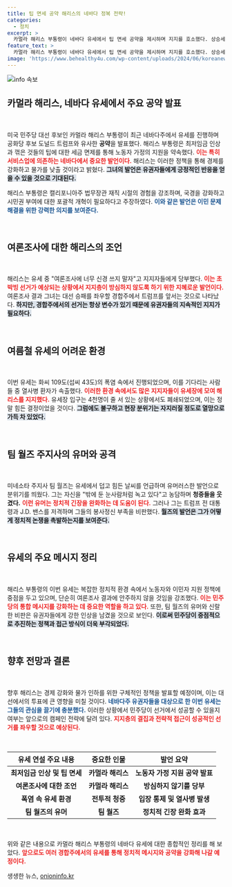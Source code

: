 ```yaml
---
title: 팁 면세 공약 해리스의 네바다 정복 전략!
categories:
  - 정치
excerpt: >
  카멀라 해리스 부통령이 네바다 유세에서 팁 면세 공약을 제시하며 지지를 호소했다. 상승세를 타고 있지만 여론조사에 방심하지 말 것을 강조하며, 치열한 선거전을 예고했다.
feature_text: >
  카멀라 해리스 부통령이 네바다 유세에서 팁 면세 공약을 제시하며 지지를 호소했다. 상승세를 타고 있지만 여론조사에 방심하지 말 것을 강조하며, 치열한 선거전을 예고했다.
image: 'https://www.behealthy4u.com/wp-content/uploads/2024/06/koreanews.jpg'
---
```


<p><img src="https://www.behealthy4u.com/wp-content/uploads/2024/06/koreanews.jpg" alt="info 속보" /></p>

<h2 data-ke-size="size26">카멀라 해리스, 네바다 유세에서 주요 공약 발표</h2>

<p data-ke-size="size16">&nbsp;</p>

<p>미국 민주당 대선 후보인 카멀라 해리스 부통령이 최근 네바다주에서 유세를 진행하며 공화당 후보 도널드 트럼프와 유사한 <b>공약</b>을 발표했다. 해리스 부통령은 최저임금 인상과 꺾은 것들의 팁에 대한 세금 면제를 통해 노동자 가정의 지원을 약속했다. <b><span style="color: #ee2323;">이는 특히 서비스업에 의존하는 네바다에서 중요한 발언이다.</span></b> 해리스는 이러한 정책을 통해 경제를 강화하고 물가를 낮출 것이라고 밝혔다. <b><span style="background-color: #21538527;">그녀의 발언은 유권자들에게 긍정적인 반응을 얻을 수 있을 것으로 기대된다.</span></b> </p>

<p>해리스 부통령은 캘리포니아주 법무장관 재직 시절의 경험을 강조하며, 국경을 강화하고 시민권 부여에 대한 포괄적 개혁이 필요하다고 주장하였다. <b><span style="color: #1a5490;">이와 같은 발언은 이민 문제 해결을 위한 강력한 의지를 보여준다.</span></b> </p>

<p data-ke-size="size16">&nbsp;</p>

<h2 data-ke-size="size26">여론조사에 대한 해리스의 조언</h2>

<p data-ke-size="size16">&nbsp;</p>

<p>해리스는 유세 중 "여론조사에 너무 신경 쓰지 말자"고 지지자들에게 당부했다. <b><span style="color: #ee2323;">이는 초박빙 선거가 예상되는 상황에서 지지층이 방심하지 않도록 하기 위한 지혜로운 발언이다.</span></b> 여론조사 결과 그녀는 대선 승패를 좌우할 경합주에서 트럼프를 앞서는 것으로 나타났다. <b><span style="background-color: #21538527;">하지만, 경합주에서의 선거는 항상 변수가 있기 때문에 유권자들의 지속적인 지지가 필요하다.</span></b></p>

<p data-ke-size="size16">&nbsp;</p>

<h2 data-ke-size="size26">여름철 유세의 어려운 환경</h2>

<p data-ke-size="size16">&nbsp;</p>

<p>이번 유세는 화씨 109도(섭씨 43도)의 폭염 속에서 진행되었으며, 이를 기다리는 사람들 중 열사병 환자가 속출했다. <b><span style="color: #ee2323;">이러한 환경 속에서도 많은 지지자들이 유세장에 모여 해리스를 지지했다.</span></b> 유세장 입구는 4천명이 줄 서 있는 상황에서도 폐쇄되었으며, 이는 정말 힘든 결정이었을 것이다. <b><span style="background-color: #21538527;">그럼에도 불구하고 현장 분위기는 자지러질 정도로 열망으로 가득 차 있었다.</span></b></p>

<p data-ke-size="size16">&nbsp;</p>

<h2 data-ke-size="size26">팀 월즈 주지사의 유머와 공격</h2>

<p data-ke-size="size16">&nbsp;</p>

<p>미네소타 주지사 팀 월즈는 유세에서 덥고 힘든 날씨를 언급하며 유머러스한 발언으로 분위기를 띄웠다. 그는 자신을 "밖에 둔 눈사람처럼 녹고 있다"고 농담하며 <b>청중들을 웃겼다.</b> <b><span style="color: #ee2323;">이런 유머는 정치적 긴장을 완화하는 데 도움이 된다.</span></b> 그러나 그는 트럼프 전 대통령과 J.D. 밴스를 저격하며 그들의 봉사정신 부족을 비판했다. <b><span style="background-color: #21538527;">월즈의 발언은 그가 어떻게 정치적 논쟁을 촉발하는지를 보여준다.</span></b></p>

<p data-ke-size="size16">&nbsp;</p>

<h2 data-ke-size="size26">유세의 주요 메시지 정리</h2>

<p data-ke-size="size16">&nbsp;</p>

<p>해리스 부통령의 이번 유세는 복잡한 정치적 환경 속에서 노동자와 이민자 지원 정책에 중점을 두고 있으며, 단순히 여론조사 결과에 안주하지 않을 것임을 강조했다. <b><span style="color: #ee2323;">이는 민주당의 통합 메시지를 강화하는 데 중요한 역할을 하고 있다.</span></b> 또한, 팀 월즈의 유머와 신랄한 비판은 유권자들에게 강한 인상을 남겼을 것으로 보인다. <b><span style="background-color: #21538527;">이로써 민주당이 중점적으로 추진하는 정책과 접근 방식이 더욱 부각되었다.</span></b></p>

<p data-ke-size="size16">&nbsp;</p>

<h2 data-ke-size="size26">향후 전망과 결론</h2>

<p data-ke-size="size16">&nbsp;</p>

<p>향후 해리스는 경제 강화와 물가 인하를 위한 구체적인 정책을 발표할 예정이며, 이는 대선에서의 투표에 큰 영향을 미칠 것이다. <b><span style="color: #1a5490;">네바다주 유권자들을 대상으로 한 이번 유세는 그들의 관심을 끌기에 충분했다.</span></b> 이러한 상황에서 민주당이 선거에서 성공할 수 있을지 여부는 앞으로의 캠페인 전략에 달려 있다. <b><span style="color: #ee2323;">지지층의 결집과 전략적 접근이 성공적인 선거를 좌우할 것으로 예상된다.</span></b></p>

<p data-ke-size="size16">&nbsp;</p>

<table style="width: 100%; border-collapse: collapse; border-spacing: 0;">
  <thead>
    <tr>
      <th style="text-align: center;"><b>유세 연설 주요 내용</b></th>
      <th style="text-align: center;"><b>중요한 인물</b></th>
      <th style="text-align: center;"><b>발언 요약</b></th>
    </tr>
  </thead>
  <tbody>
    <tr>
      <td style="text-align: center; height: 17px;"><b>최저임금 인상 및 팁 면세</b></td>
      <td style="text-align: center; height: 17px;"><b>카멀라 해리스</b></td>
      <td style="text-align: center; height: 17px;"><b>노동자 가정 지원 공약 발표</b></td>
    </tr>
    <tr>
      <td style="text-align: center; height: 17px;"><b>여론조사에 대한 조언</b></td>
      <td style="text-align: center; height: 17px;"><b>카멀라 해리스</b></td>
      <td style="text-align: center; height: 17px;"><b>방심하지 않기를 당부</b></td>
    </tr>
    <tr>
      <td style="text-align: center; height: 17px;"><b>폭염 속 유세 환경</b></td>
      <td style="text-align: center; height: 17px;"><b>전투적 청중</b></td>
      <td style="text-align: center; height: 17px;"><b>입장 통제 및 열사병 발생</b></td>
    </tr>
    <tr>
      <td style="text-align: center; height: 17px;"><b>팀 월즈의 유머</b></td>
      <td style="text-align: center; height: 17px;"><b>팀 월즈</b></td>
      <td style="text-align: center; height: 17px;"><b>정치적 긴장 완화 효과</b></td>
    </tr>
  </tbody>
</table>

<p data-ke-size="size16">&nbsp;</p>

<p>위와 같은 내용으로 카멀라 해리스 부통령의 네바다 유세에 대한 종합적인 정리를 해 보았다. <b><span style="color: #ee2323;">앞으로도 여러 경합주에서의 유세를 통해 정치적 메시지와 공약을 강화해 나갈 예정이다.</span></b></p>
생생한 뉴스, <a href="https://onioninfo.kr" rel="dofollow">onioninfo.kr</a>



